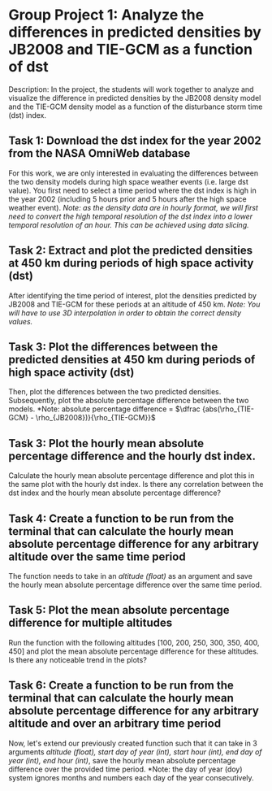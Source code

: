 # Group Project 1: Analyze the differences in predicted densities by JB2008 and TIE-GCM as a function of dst
Description: In the project, the students will work together to analyze and visualize the difference in predicted densities by the JB2008 density model and the TIE-GCM density model as a function of the disturbance storm time (dst) index. 


## Task 1: Download the dst index for the year 2002 from the NASA OmniWeb database
For this work, we are only interested in evaluating the differences between the two density models during high space weather events (i.e. large dst value). You first need to select a time period where the dst index is high in the year 2002 (including 5 hours prior and 5 hours after the high space weather event). *Note: as the density data are in hourly format, we will first need to convert the high temporal resolution of the dst index into a lower temporal resolution of an hour. This can be achieved using data slicing.*


## Task 2: Extract and plot the predicted densities at 450 km during periods of high space activity (dst)
After identifying the time period of interest, plot the densities predicted by JB2008 and TIE-GCM for these periods at an altitude of 450 km. *Note: You will have to use 3D interpolation in order to obtain the correct density values.*

## Task 3: Plot the differences between the predicted densities at 450 km during periods of high space activity (dst)
Then, plot the differences between the two predicted densities. Subsequently, plot the absolute percentage difference between the two models. *Note: absolute percentage difference = $\dfrac {abs(\rho_{TIE-GCM} - \rho_{JB2008})}{\rho_{TIE-GCM}}$

## Task 3: Plot the hourly mean absolute percentage difference and the hourly dst index.
Calculate the hourly mean absolute percentage difference and plot this in the same plot with the hourly dst index. Is there any correlation between the dst index and the hourly mean absolute percentage difference?

## Task 4: Create a function to be run from the terminal that can calculate the hourly mean absolute percentage difference for any arbitrary altitude over the same time period
The function needs to take in an *altitude (float)* as an argument and save the hourly mean absolute percentage difference over the same time period. 

## Task 5: Plot the mean absolute percentage difference for multiple altitudes
Run the function with the following altitudes [100, 200, 250, 300, 350, 400, 450] and plot the mean absolute percentage difference for these altitudes. Is there any noticeable trend in the plots?

## Task 6: Create a function to be run from the terminal that can calculate the hourly mean absolute percentage difference for any arbitrary altitude and over an arbitrary time period
Now, let's extend our previously created function such that it can take in 3 arguments *altitude (float), start day of year (int), start hour (int), end day of year (int), end hour (int)*, save the hourly mean absolute percentage difference over the provided time period. *Note: the day of year (doy) system ignores months and numbers each day of the year consecutively.
